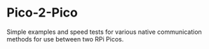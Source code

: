 # Pico-2-Pico

Simple examples and speed tests for various native communication methods for use between two RPi Picos.